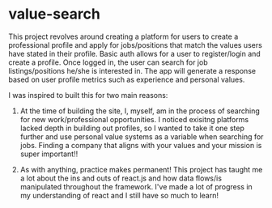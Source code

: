 # value-search
This project revolves around creating a platform for users to create a professional profile and apply for jobs/positions 
that match the values users have stated in their profile. Basic auth allows for a user to register/login and create a profile. 
Once logged in, the user can search for job listings/positions he/she is interested in. The app will generate a response based 
on user profile metrics such as experience and personal values.

I was inspired to built this for two main reasons:

  1. At the time of building the site, I, myself, am in the process of searching for new work/professional opportunities. I noticed 
  exisitng platforms lacked depth in building out profiles, so I wanted to take it one step further and use personal value systems as 
  a variable when searching for jobs. Finding a company that aligns with your values and your mission is super important!!
  
  2. As with anything, practice makes permanent! This project has taught me a lot about the ins and outs of react.js and how data 
  flows/is manipulated throughout the framework. I've made a lot of progress in my understanding of react and I still have so much to learn!
